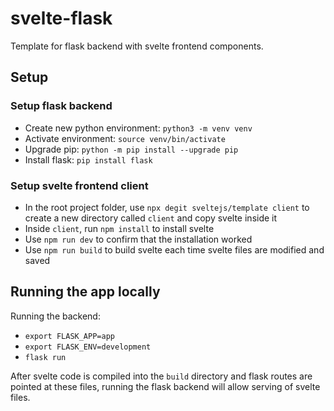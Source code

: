 # svelte-flask

Template for flask backend with svelte frontend components.

## Setup

### Setup flask backend
* Create new python environment: `python3 -m venv venv`
* Activate environment: `source venv/bin/activate`
* Upgrade pip: `python -m pip install --upgrade pip`
* Install flask: `pip install flask`

### Setup svelte frontend client
* In the root project folder, use `npx degit sveltejs/template client` to create a new directory called `client` and copy svelte inside it
* Inside `client`, run `npm install` to install svelte
* Use `npm run dev` to confirm that the installation worked
* Use `npm run build` to build svelte each time svelte files are modified and saved


## Running the app locally

Running the backend:
* `export FLASK_APP=app`
* `export FLASK_ENV=development`
* `flask run`

After svelte code is compiled into the `build` directory and flask routes are pointed at these files, running the flask backend will allow serving of svelte files.

